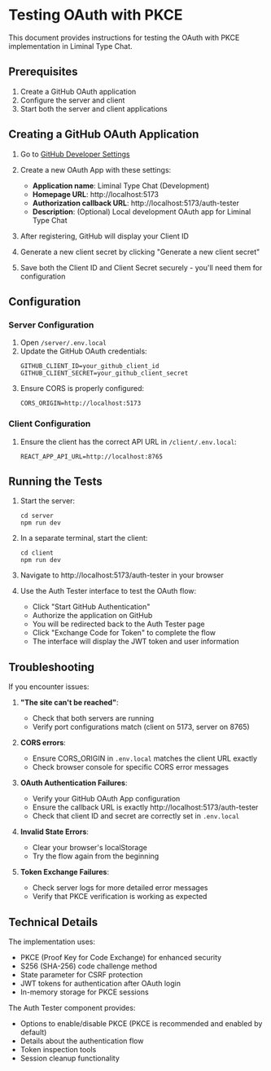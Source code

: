# Testing OAuth with PKCE

This document provides instructions for testing the OAuth with PKCE implementation in Liminal Type Chat.

## Prerequisites

1. Create a GitHub OAuth application
2. Configure the server and client
3. Start both the server and client applications

## Creating a GitHub OAuth Application

1. Go to [GitHub Developer Settings](https://github.com/settings/applications/new)
2. Create a new OAuth App with these settings:
   - **Application name**: Liminal Type Chat (Development)
   - **Homepage URL**: http://localhost:5173
   - **Authorization callback URL**: http://localhost:5173/auth-tester
   - **Description**: (Optional) Local development OAuth app for Liminal Type Chat

3. After registering, GitHub will display your Client ID
4. Generate a new client secret by clicking "Generate a new client secret"
5. Save both the Client ID and Client Secret securely - you'll need them for configuration

## Configuration

### Server Configuration

1. Open `/server/.env.local`
2. Update the GitHub OAuth credentials:
   ```
   GITHUB_CLIENT_ID=your_github_client_id
   GITHUB_CLIENT_SECRET=your_github_client_secret
   ```
3. Ensure CORS is properly configured:
   ```
   CORS_ORIGIN=http://localhost:5173
   ```

### Client Configuration

1. Ensure the client has the correct API URL in `/client/.env.local`:
   ```
   REACT_APP_API_URL=http://localhost:8765
   ```

## Running the Tests

1. Start the server:
   ```
   cd server
   npm run dev
   ```

2. In a separate terminal, start the client:
   ```
   cd client
   npm run dev
   ```

3. Navigate to http://localhost:5173/auth-tester in your browser
4. Use the Auth Tester interface to test the OAuth flow:
   - Click "Start GitHub Authentication"
   - Authorize the application on GitHub
   - You will be redirected back to the Auth Tester page
   - Click "Exchange Code for Token" to complete the flow
   - The interface will display the JWT token and user information

## Troubleshooting

If you encounter issues:

1. **"The site can't be reached"**: 
   - Check that both servers are running
   - Verify port configurations match (client on 5173, server on 8765)

2. **CORS errors**:
   - Ensure CORS_ORIGIN in `.env.local` matches the client URL exactly
   - Check browser console for specific CORS error messages

3. **OAuth Authentication Failures**:
   - Verify your GitHub OAuth App configuration
   - Ensure the callback URL is exactly http://localhost:5173/auth-tester
   - Check that client ID and secret are correctly set in `.env.local`

4. **Invalid State Errors**:
   - Clear your browser's localStorage
   - Try the flow again from the beginning

5. **Token Exchange Failures**:
   - Check server logs for more detailed error messages
   - Verify that PKCE verification is working as expected

## Technical Details

The implementation uses:

- PKCE (Proof Key for Code Exchange) for enhanced security
- S256 (SHA-256) code challenge method
- State parameter for CSRF protection
- JWT tokens for authentication after OAuth login
- In-memory storage for PKCE sessions

The Auth Tester component provides:
- Options to enable/disable PKCE (PKCE is recommended and enabled by default)
- Details about the authentication flow
- Token inspection tools
- Session cleanup functionality